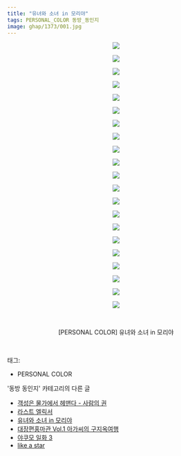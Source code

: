 ```yaml
---
title: "유녀와 소녀 in 모리야"
tags: PERSONAL_COLOR 동방_동인지
image: ghap/1373/001.jpg
---
```

<div class="article">
<p style="text-align: center; clear: none; float: none;"><img src="{{ site.nasurl }}/ghap/1373/001.jpg"/></p>
<p style="text-align: center; clear: none; float: none;"><img src="{{ site.nasurl }}/ghap/1373/002.jpg"/></p>
<p style="text-align: center; clear: none; float: none;"><img src="{{ site.nasurl }}/ghap/1373/003.jpg"/></p>
<p style="text-align: center; clear: none; float: none;"><img src="{{ site.nasurl }}/ghap/1373/004.jpg"/></p>
<p style="text-align: center; clear: none; float: none;"><img src="{{ site.nasurl }}/ghap/1373/005.jpg"/></p>
<p style="text-align: center; clear: none; float: none;"><img src="{{ site.nasurl }}/ghap/1373/006.jpg"/></p>
<p style="text-align: center; clear: none; float: none;"><img src="{{ site.nasurl }}/ghap/1373/007.jpg"/></p>
<p style="text-align: center; clear: none; float: none;"><img src="{{ site.nasurl }}/ghap/1373/008.jpg"/></p>
<p style="text-align: center; clear: none; float: none;"><img src="{{ site.nasurl }}/ghap/1373/009.jpg"/></p>
<p style="text-align: center; clear: none; float: none;"><img src="{{ site.nasurl }}/ghap/1373/010.jpg"/></p>
<p style="text-align: center; clear: none; float: none;"><img src="{{ site.nasurl }}/ghap/1373/011.jpg"/></p>
<p style="text-align: center; clear: none; float: none;"><img src="{{ site.nasurl }}/ghap/1373/012.jpg"/></p>
<p style="text-align: center; clear: none; float: none;"><img src="{{ site.nasurl }}/ghap/1373/013.jpg"/></p>
<p style="text-align: center; clear: none; float: none;"><img src="{{ site.nasurl }}/ghap/1373/014.jpg"/></p>
<p style="text-align: center; clear: none; float: none;"><img src="{{ site.nasurl }}/ghap/1373/015.jpg"/></p>
<p style="text-align: center; clear: none; float: none;"><img src="{{ site.nasurl }}/ghap/1373/016.jpg"/></p>
<p style="text-align: center; clear: none; float: none;"><img src="{{ site.nasurl }}/ghap/1373/017.jpg"/></p>
<p style="text-align: center; clear: none; float: none;"><img src="{{ site.nasurl }}/ghap/1373/018.jpg"/></p>
<p style="text-align: center; clear: none; float: none;"><img src="{{ site.nasurl }}/ghap/1373/019.jpg"/></p>
<p style="text-align: center; clear: none; float: none;"><img src="{{ site.nasurl }}/ghap/1373/020.jpg"/></p>
<p style="text-align: center; clear: none; float: none;"><img src="{{ site.nasurl }}/ghap/1373/021.jpg"/></p>
<p style="text-align: center; clear: none; float: none;"><br/></p>
<p style="text-align: center; clear: none; float: none;">[PERSONAL COLOR] 유녀와 소녀 in 모리야</p>
<p><br/></p>
</div><div class="tagTrail">
<p>태그: </p>
<ul>
<li>PERSONAL COLOR</li>
</ul>
</div><div class="another">
<p>'동방 동인지' 카테고리의 다른 글</p>
<ul>
<li><a href="/2016-08-06-ghap_1375">객성은 물가에서 헤맨다 - 사람의 권</a></li>
<li><a href="/2016-08-06-ghap_1374">라스트 엘릭서</a></li>
<li><a href="/2016-08-06-ghap_1373">유녀와 소녀 in 모리야</a></li>
<li><a href="/2016-08-06-ghap_1372">대장편홍마관 Vol.1 아가씨의 구지옥여행</a></li>
<li><a href="/2016-08-06-ghap_1371">야쿠모 일화 3</a></li>
<li><a href="/2016-08-05-ghap_1370">like a star</a></li>
</ul>
</div><div class="cb_module cb_fluid">
<div class="cb_wrt cb_profile">
</div><!-- commentList close -->
</div>